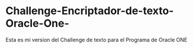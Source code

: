 # Challenge-Encriptador-de-texto-Oracle-One-
Esta es mi version del Challenge de texto para el Programa de Oracle ONE
